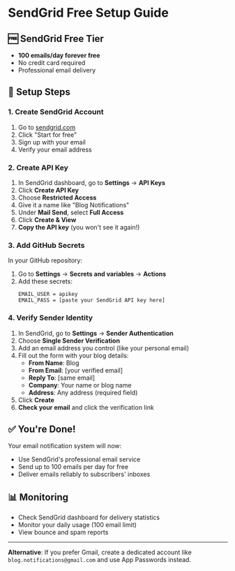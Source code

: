 # SendGrid Free Setup Guide

## 🆓 SendGrid Free Tier
- **100 emails/day forever free**
- No credit card required
- Professional email delivery

## 📧 Setup Steps

### 1. Create SendGrid Account
1. Go to [sendgrid.com](https://sendgrid.com)
2. Click "Start for free"
3. Sign up with your email
4. Verify your email address

### 2. Create API Key
1. In SendGrid dashboard, go to **Settings** → **API Keys**
2. Click **Create API Key**
3. Choose **Restricted Access**
4. Give it a name like "Blog Notifications"
5. Under **Mail Send**, select **Full Access**
6. Click **Create & View**
7. **Copy the API key** (you won't see it again!)

### 3. Add GitHub Secrets
In your GitHub repository:
1. Go to **Settings** → **Secrets and variables** → **Actions**
2. Add these secrets:
   ```
   EMAIL_USER = apikey
   EMAIL_PASS = [paste your SendGrid API key here]
   ```

### 4. Verify Sender Identity
1. In SendGrid, go to **Settings** → **Sender Authentication**
2. Choose **Single Sender Verification**
3. Add an email address you control (like your personal email)
4. Fill out the form with your blog details:
   - **From Name**: Blog
   - **From Email**: [your verified email]
   - **Reply To**: [same email]
   - **Company**: Your name or blog name
   - **Address**: Any address (required field)
5. Click **Create**
6. **Check your email** and click the verification link

## ✅ You're Done!
Your email notification system will now:
- Use SendGrid's professional email service
- Send up to 100 emails per day for free
- Deliver emails reliably to subscribers' inboxes

## 📊 Monitoring
- Check SendGrid dashboard for delivery statistics
- Monitor your daily usage (100 email limit)
- View bounce and spam reports

---

**Alternative**: If you prefer Gmail, create a dedicated account like `blog.notifications@gmail.com` and use App Passwords instead.